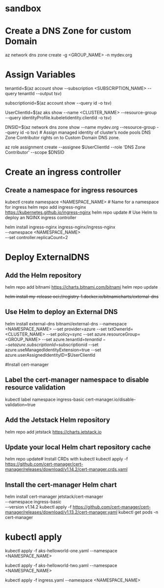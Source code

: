 # sandbox

# Create a DNS Zone for custom Domain
az network dns zone create -g <GROUP_NAME> -n mydev.org


# Assign Variables
tenantid=$(az account show --subscription <SUBSCRIPTION_NAME> --query tenantId --output tsv)

subscriptionid=$(az account show --query id -o tsv)

UserClientId=$(az aks show --name <CLUSTER_NAME> --resource-group <RG> --query identityProfile.kubeletidentity.clientId -o tsv)

DNSID=$(az network dns zone show --name mydev.org --resource-group <RG> --query id -o tsv) # Assign managed identity of cluster’s node pools DNS Zone Contributor rights on to Custom Domain DNS zone.

az role assignment create --assignee $UserClientId --role 'DNS Zone Contributor' --scope $DNSID

# Create an ingress controller
## Create a namespace for ingress resources
kubectl create namespace <NAMESPACE_NAME>  # Name for a namespace for ingress
helm repo add ingress-nginx https://kubernetes.github.io/ingress-nginx
helm repo update # Use Helm to deploy an NGINX ingress controller

helm install ingress-nginx ingress-nginx/ingress-nginx \
    --namespace <NAMESPACE_NAME> \
    --set controller.replicaCount=2

# Deploy ExternalDNS
## Add the Helm repository
helm repo add bitnami https://charts.bitnami.com/bitnami
helm repo update

~~helm install my-release oci://registry-1.docker.io/bitnamicharts/external-dns~~

## Use Helm to deploy an External DNS
helm install external-dns bitnami/external-dns --namespace <NAMESPACE_NAME> --set provider=azure --set txtOwnerId=<CLUSTER_NAME> --set policy=sync --set azure.resourceGroup=<GROUP_NAME> --set azure.tenantId=$tenantid --set azure.subscriptionId=$subscriptionid --set azure.useManagedIdentityExtension=true --set azure.userAssignedIdentityID=$UserClientId


#Install cert-manager
## Label the cert-manager namespace to disable resource validation
kubectl label namespace ingress-basic cert-manager.io/disable-validation=true
## Add the Jetstack Helm repository
helm repo add jetstack https://charts.jetstack.io
## Update your local Helm chart repository cache
helm repo update# Install CRDs with kubectl
kubectl apply -f https://github.com/cert-manager/cert-manager/releases/download/v1.14.2/cert-manager.crds.yaml

## Install the cert-manager Helm chart
helm install cert-manager jetstack/cert-manager \
  --namespace ingress-basic \
  --version v1.14.2
kubectl apply -f https://github.com/cert-manager/cert-manager/releases/download/v1.13.2/cert-manager.yaml
kubectl get pods -n cert-manager

# kubectl apply 

kubectl apply -f aks-helloworld-one.yaml --namespace <NAMESPACE_NAME>

kubectl apply -f aks-helloworld-two.yaml --namespace <NAMESPACE_NAME>

kubectl apply -f ingress.yaml --namespace <NAMESPACE_NAME>
